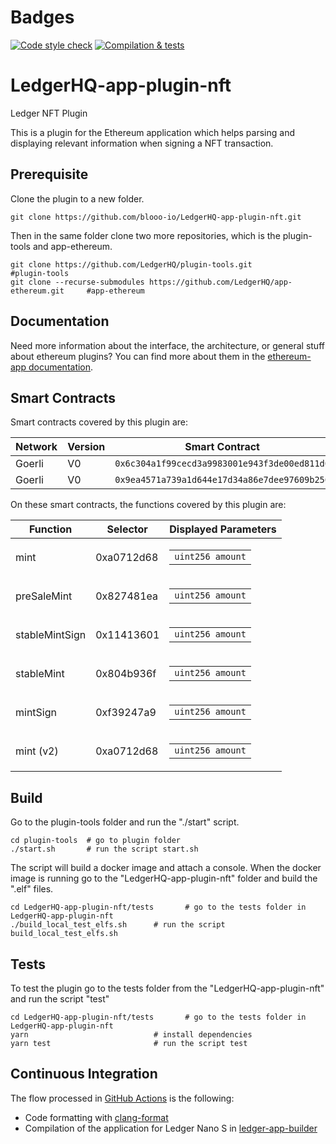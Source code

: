# Badges
[![Code style check](https://github.com/blooo-io/LedgerHQ-app-plugin-nft/actions/workflows/lint-workflow.yml/badge.svg)](https://github.com/blooo-io/LedgerHQ-app-plugin-nft/actions/workflows/lint-workflow.yml)
[![Compilation & tests](https://github.com/blooo-io/LedgerHQ-app-plugin-nft/actions/workflows/ci-workflow.yml/badge.svg)](https://github.com/blooo-io/LedgerHQ-app-plugin-nft/actions/workflows/ci-workflow.yml)
# LedgerHQ-app-plugin-nft
Ledger NFT Plugin

This is a plugin for the Ethereum application which helps parsing and displaying relevant information when signing a NFT transaction.
## Prerequisite

Clone the plugin to a new folder.

```shell
git clone https://github.com/blooo-io/LedgerHQ-app-plugin-nft.git
```

Then in the same folder clone two more repositories, which is the plugin-tools and app-ethereum.

```shell
git clone https://github.com/LedgerHQ/plugin-tools.git                          #plugin-tools
git clone --recurse-submodules https://github.com/LedgerHQ/app-ethereum.git     #app-ethereum
```
## Documentation

Need more information about the interface, the architecture, or general stuff about ethereum plugins? You can find more about them in the [ethereum-app documentation](https://github.com/LedgerHQ/app-ethereum/blob/master/doc/ethapp_plugins.asc).

## Smart Contracts

Smart contracts covered by this plugin are:

|  Network | Version | Smart Contract |
| ---      | --- | --- |
| Goerli   | V0  | `0x6c304a1f99cecd3a9983001e943f3de00ed811d0`|
| Goerli   | V0  | `0x9ea4571a739a1d644e17d34a86e7dee97609b256`|

On these smart contracts, the functions covered by this plugin are:

|    Function   | Selector  | Displayed Parameters |
| ---           | ---       | --- |
|mint           | 0xa0712d68| <table><tbody> <tr><td><code>uint256 amount</code></td></tr> </tbody></table> |
|preSaleMint    | 0x827481ea| <table><tbody> <tr><td><code>uint256 amount</code></td></tr> </tbody></table> |
|stableMintSign | 0x11413601| <table><tbody> <tr><td><code>uint256 amount</code></td></tr> </tbody></table> |
|stableMint     | 0x804b936f| <table><tbody> <tr><td><code>uint256 amount</code></td></tr> </tbody></table> |
|mintSign       | 0xf39247a9| <table><tbody> <tr><td><code>uint256 amount</code></td></tr> </tbody></table> |
|mint (v2)      | 0xa0712d68| <table><tbody> <tr><td><code>uint256 amount</code></td></tr> </tbody></table> |

## Build

Go to the plugin-tools folder and run the "./start" script.
```shell
cd plugin-tools  # go to plugin folder
./start.sh       # run the script start.sh
```
The script will build a docker image and attach a console.
When the docker image is running go to the "LedgerHQ-app-plugin-nft" folder and build the ".elf" files.
```shell
cd LedgerHQ-app-plugin-nft/tests       # go to the tests folder in LedgerHQ-app-plugin-nft
./build_local_test_elfs.sh      # run the script build_local_test_elfs.sh
```

## Tests

To test the plugin go to the tests folder from the "LedgerHQ-app-plugin-nft" and run the script "test"
```shell
cd LedgerHQ-app-plugin-nft/tests       # go to the tests folder in LedgerHQ-app-plugin-nft
yarn                            # install dependencies
yarn test                       # run the script test
```
## Continuous Integration


The flow processed in [GitHub Actions](https://github.com/features/actions) is the following:

- Code formatting with [clang-format](http://clang.llvm.org/docs/ClangFormat.html)
- Compilation of the application for Ledger Nano S in [ledger-app-builder](https://github.com/LedgerHQ/ledger-app-builder)
